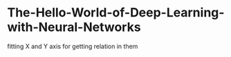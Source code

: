 # The-Hello-World-of-Deep-Learning-with-Neural-Networks
fitting X and Y axis for getting relation in them
